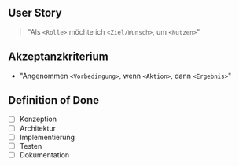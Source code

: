 ## User Story
> "Als `<Rolle>` möchte ich `<Ziel/Wunsch>`, um `<Nutzen>`"

## Akzeptanzkriterium
- "Angenommen `<Vorbedingung>`, wenn `<Aktion>`, dann `<Ergebnis>`"

## Definition of Done
- [ ] Konzeption
- [ ] Architektur
- [ ] Implementierung
- [ ] Testen
- [ ] Dokumentation
